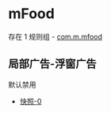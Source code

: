 # mFood

存在 1 规则组 - [com.m.mfood](/src/apps/com.m.mfood.ts)

## 局部广告-浮窗广告

默认禁用

- [快照-0](https://i.gkd.li/import/13350787)
